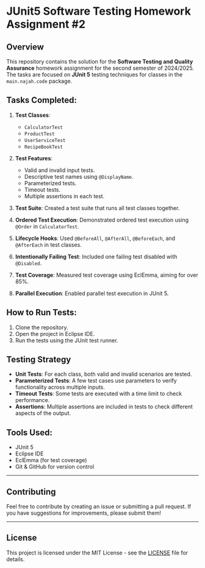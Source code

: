 # JUnit5 Software Testing Homework Assignment #2

## Overview
This repository contains the solution for the **Software Testing and Quality Assurance** homework assignment for the second semester of 2024/2025. The tasks are focused on **JUnit 5** testing techniques for classes in the `main.najah.code` package. 

## Tasks Completed:
1. **Test Classes**: 
   - `CalculatorTest`
   - `ProductTest`
   - `UserServiceTest`
   - `RecipeBookTest`
   
2. **Test Features**:
   - Valid and invalid input tests.
   - Descriptive test names using `@DisplayName`.
   - Parameterized tests.
   - Timeout tests.
   - Multiple assertions in each test.
   
3. **Test Suite**: Created a test suite that runs all test classes together.
4. **Ordered Test Execution**: Demonstrated ordered test execution using `@Order` in `CalculatorTest`.
5. **Lifecycle Hooks**: Used `@BeforeAll`, `@AfterAll`, `@BeforeEach`, and `@AfterEach` in test classes.
6. **Intentionally Failing Test**: Included one failing test disabled with `@Disabled`.
7. **Test Coverage**: Measured test coverage using EclEmma, aiming for over 85%.
8. **Parallel Execution**: Enabled parallel test execution in JUnit 5.

## How to Run Tests:
1. Clone the repository.
2. Open the project in Eclipse IDE.
3. Run the tests using the JUnit test runner.

## Testing Strategy
- **Unit Tests**: For each class, both valid and invalid scenarios are tested.
- **Parameterized Tests**: A few test cases use parameters to verify functionality across multiple inputs.
- **Timeout Tests**: Some tests are executed with a time limit to check performance.
- **Assertions**: Multiple assertions are included in tests to check different aspects of the output.

## Tools Used:
- JUnit 5
- Eclipse IDE
- EclEmma (for test coverage)
- Git & GitHub for version control

---

## Contributing
Feel free to contribute by creating an issue or submitting a pull request. If you have suggestions for improvements, please submit them!

---

## License
This project is licensed under the MIT License - see the [LICENSE](LICENSE) file for details.
